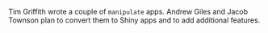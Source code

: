Tim Griffith wrote a couple of `manipulate` apps.  Andrew Giles and Jacob Townson plan to convert them to Shiny apps and to add additional features.